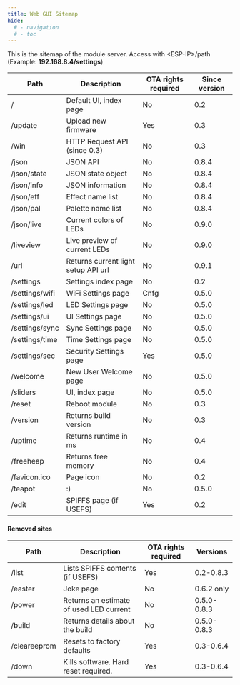 ```yaml
---
title: Web GUI Sitemap
hide:
  # - navigation
  # - toc
---
```


This is the sitemap of the module server.
Access with \<ESP-IP\>/path (Example: **192.168.8.4/settings**)

| Path | Description | OTA rights required | Since version |
| --- | --- | --- | --- |
/ | Default UI, index page | No | 0.2
/update | Upload new firmware | Yes | 0.3
/win | HTTP Request API (since 0.3) | No | 0.3
/json | JSON API | No | 0.8.4
/json/state | JSON state object | No | 0.8.4
/json/info | JSON information | No | 0.8.4
/json/eff | Effect name list | No | 0.8.4
/json/pal | Palette name list | No | 0.8.4
/json/live | Current colors of LEDs | No | 0.9.0
/liveview | Live preview of current LEDs | No | 0.9.0
/url | Returns current light setup API url | No | 0.9.1
/settings | Settings index page | No | 0.2
/settings/wifi | WiFi Settings page | Cnfg | 0.5.0
/settings/led | LED Settings page | No | 0.5.0
/settings/ui | UI Settings page | No | 0.5.0
/settings/sync | Sync Settings page | No | 0.5.0
/settings/time | Time Settings page | No | 0.5.0
/settings/sec | Security Settings page | Yes | 0.5.0
/welcome | New User Welcome page | No | 0.5.0
/sliders | UI, index page | No | 0.5.0
/reset | Reboot module | No | 0.3
/version | Returns build version | No | 0.3
/uptime | Returns runtime in ms | No | 0.4
/freeheap | Returns free memory | No | 0.4
/favicon.ico | Page icon | No | 0.2
/teapot | :) | No | 0.5.0
/edit | SPIFFS page (if USEFS) | Yes | 0.2

#### Removed sites
| Path | Description | OTA rights required | Versions |
| --- | --- | --- | --- |
/list | Lists SPIFFS contents (if USEFS) | Yes | 0.2-0.8.3
/easter | Joke page | No | 0.6.2 only
/power | Returns an estimate of used LED current | No | 0.5.0-0.8.3
/build | Returns details about the build | No | 0.5.0-0.8.3
/cleareeprom | Resets to factory defaults | Yes | 0.3-0.6.4
/down | Kills software. Hard reset required. | Yes | 0.3-0.6.4

